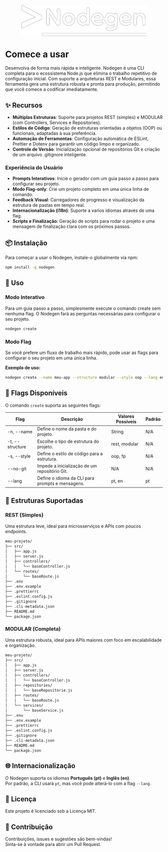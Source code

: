 
<p style="display: flex; justify-content: center; align-items: center; margin: 30px 0;">
  <img src="./assets/logo.png" alt="Logo" width="400"/>
</p>


# Comece a usar

Desenvolva de forma mais rápida e inteligente. Nodegen é uma CLI completa para o ecossistema Node.js que elimina o trabalho repetitivo de configuração inicial. Com suporte a arquiteturas REST e Modulares, essa ferramenta gera uma estrutura robusta e pronta para produção, permitindo que você comece a codificar imediatamente.

## ✨ Recursos
- **Múltiplas Estruturas**: Suporte para projetos REST (simples) e MODULAR (com Controllers, Services e Repositories).
- **Estilos de Código**: Geração de estruturas orientadas a objetos (OOP) ou funcionais, adaptadas à sua preferência.
- **Automação de Ferramentas**: Configuração automática de ESLint, Prettier e Dotenv para garantir um código limpo e organizado.
- **Controle de Versão**: Inicialização opcional de repositórios Git e criação de um arquivo .gitignore inteligente.

### Experiência do Usuário
- **Prompts Interativos**: Inicie o gerador com um guia passo a passo para configurar seu projeto.
- **Modo Flag-only**: Crie um projeto completo em uma única linha de comando.
- **Feedback Visual**: Carregadores de progresso e visualização da estrutura de pastas em tempo real.
- **Internacionalização (i18n)**: Suporte a varios idiomas através de uma flag.
- **Scripts e Finalização**: Geração de scripts para rodar o projeto e uma mensagem de finalização clara com os próximos passos.

## 📦 Instalação
Para começar a usar o Nodegen, instale-o globalmente via npm:

```bash
npm install -g nodegen
```

## 🚀 Uso

### Modo Interativo
Para um guia passo a passo, simplesmente execute o comando create sem nenhuma flag. O Nodegen fará as perguntas necessárias para configurar o seu projeto.

```bash
nodegen create
```

### Modo Flag
Se você prefere um fluxo de trabalho mais rápido, pode usar as flags para configurar o seu projeto em uma única linha.

**Exemplo de uso:**

```bash
nodegen create --name meu-app --structure modular --style oop --lang en --not-git
```

## 📝 Flags Disponíveis

O comando `create` suporta as seguintes flags:

| Flag | Descrição | Valores Possíveis | Padrão |
|------|-----------|-------------------|--------|
| -n, --name <name> | Define o nome da pasta e do projeto. | String | N/A |
| -t, --structure <type> | Escolhe o tipo de estrutura do projeto. | rest, modular | N/A |
| -s, --style <type> | Define o estilo de código para a estrutura. | oop, fp | N/A |
| --no-git | Impede a inicialização de um repositório Git. | N/A | N/A |
| --lang <lang> | Define o idioma da CLI para prompts e mensagens. | pt, en | pt |

## 📂 Estruturas Suportadas

### REST (Simples)
Uma estrutura leve, ideal para microsserviços e APIs com poucos endpoints.

```
meu-projeto/
├── src/
│   ├── app.js
│   ├── server.js
│   ├── controllers/
│   │   └── baseController.js
│   └── routes/
│       └── baseRoute.js
├── .env
├── .env.example
├── .prettierrc
├── .eslint.config.js
├── .gitignore
├── .cli-metadata.json
├── README.md
└── package.json

```

### MODULAR (Completa)
Uma estrutura robusta, ideal para APIs maiores com foco em escalabilidade e organização.

```
meu-projeto/
├── src/
│   ├── app.js
│   ├── server.js
│   ├── controllers/
│   │   └── baseController.js
│   ├── repositories/
│   │   └── baseRepositorie.js
│   ├── routes/
│   │   └── baseRoute.js
│   └── services/
│       └── baseService.js
├── .env
├── .env.example
├── .prettierrc
├── .eslint.config.js
├── .gitignore
├── .cli-metadata.json
├── README.md
└── package.json

```

## 🌐 Internacionalização
O Nodegen suporta os idiomas **Português (pt)** e **Inglês (en)**.  
Por padrão, a CLI usará `pt`, mas você pode alterá-lo com a flag `--lang`.

## 📜 Licença
Este projeto é licenciado sob a Licença MIT.

## 🤝 Contribuição
Contribuições, issues e sugestões são bem-vindas!  
Sinta-se à vontade para abrir um Pull Request.
